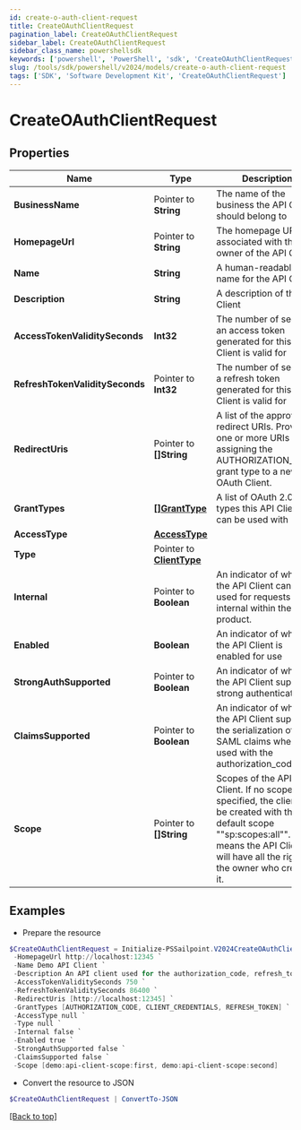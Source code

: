 ```yaml
---
id: create-o-auth-client-request
title: CreateOAuthClientRequest
pagination_label: CreateOAuthClientRequest
sidebar_label: CreateOAuthClientRequest
sidebar_class_name: powershellsdk
keywords: ['powershell', 'PowerShell', 'sdk', 'CreateOAuthClientRequest'] 
slug: /tools/sdk/powershell/v2024/models/create-o-auth-client-request
tags: ['SDK', 'Software Development Kit', 'CreateOAuthClientRequest']
---
```



# CreateOAuthClientRequest

## Properties

Name | Type | Description | Notes
------------ | ------------- | ------------- | -------------
**BusinessName** |  Pointer to **String** | The name of the business the API Client should belong to | [optional] 
**HomepageUrl** |  Pointer to **String** | The homepage URL associated with the owner of the API Client | [optional] 
**Name** |  **String** | A human-readable name for the API Client | [required]
**Description** |  **String** | A description of the API Client | [required]
**AccessTokenValiditySeconds** |  **Int32** | The number of seconds an access token generated for this API Client is valid for | [required]
**RefreshTokenValiditySeconds** |  Pointer to **Int32** | The number of seconds a refresh token generated for this API Client is valid for | [optional] 
**RedirectUris** |  Pointer to **[]String** | A list of the approved redirect URIs. Provide one or more URIs when assigning the AUTHORIZATION_CODE grant type to a new OAuth Client. | [optional] 
**GrantTypes** |  [**[]GrantType**](grant-type) | A list of OAuth 2.0 grant types this API Client can be used with | [required]
**AccessType** |  [**AccessType**](access-type) |  | [required]
**Type** |  Pointer to [**ClientType**](client-type) |  | [optional] 
**Internal** |  Pointer to **Boolean** | An indicator of whether the API Client can be used for requests internal within the product. | [optional] 
**Enabled** |  **Boolean** | An indicator of whether the API Client is enabled for use | [required]
**StrongAuthSupported** |  Pointer to **Boolean** | An indicator of whether the API Client supports strong authentication | [optional] 
**ClaimsSupported** |  Pointer to **Boolean** | An indicator of whether the API Client supports the serialization of SAML claims when used with the authorization_code flow | [optional] 
**Scope** |  Pointer to **[]String** | Scopes of the API Client. If no scope is specified, the client will be created with the default scope ""sp:scopes:all"". This means the API Client will have all the rights of the owner who created it. | [optional] 

## Examples

- Prepare the resource
```powershell
$CreateOAuthClientRequest = Initialize-PSSailpoint.V2024CreateOAuthClientRequest  -BusinessName Acme-Solar `
 -HomepageUrl http://localhost:12345 `
 -Name Demo API Client `
 -Description An API client used for the authorization_code, refresh_token, and client_credentials flows `
 -AccessTokenValiditySeconds 750 `
 -RefreshTokenValiditySeconds 86400 `
 -RedirectUris [http://localhost:12345] `
 -GrantTypes [AUTHORIZATION_CODE, CLIENT_CREDENTIALS, REFRESH_TOKEN] `
 -AccessType null `
 -Type null `
 -Internal false `
 -Enabled true `
 -StrongAuthSupported false `
 -ClaimsSupported false `
 -Scope [demo:api-client-scope:first, demo:api-client-scope:second]
```

- Convert the resource to JSON
```powershell
$CreateOAuthClientRequest | ConvertTo-JSON
```


[[Back to top]](#) 

